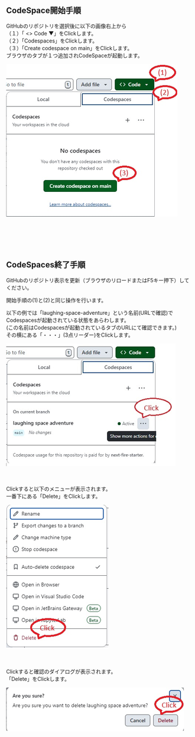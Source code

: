 

## CodeSpace開始手順

GitHubのリポジトリを選択後に以下の画像右上から  
（１）「 <> Code ▼」をClickします。   
（２）「Codespaces」をClickします。    
（３）「Create codespace on main」をClickします。  
ブラウザのタブが１つ追加されCodeSpaceが起動します。

![開始手順](./image/codespaces-start.jpg "開始手順")

<br>
<br>
<br>
<br>


## CodeSpaces終了手順

GitHubのリポジトリ表示を更新（ブラウザのリロードまたはF5キー押下）してください。  

開始手順の(1)と(2)と同じ操作を行います。  
  
以下の例では「laughing-space-adventure」という名前(URLで確認)で  
Codespacesが起動されている状態をあらわします。  
(この名前はCodespacesが起動されているタブのURLにて確認できます。)  
その横にある「・・・」(3点リーダー)をClickします。
  

![終了手順1](./image/codespaces-end1.jpg "終了手順1")
<br>
<br>
<br>

Clickすると以下のメニューが表示されます。  
一番下にある「Delete」をClickします。  

![終了手順2](./image/codespaces-end2.jpg "終了手順2")
<br>
<br>
<br>

Clickすると確認のダイアログが表示されます。  
「Delete」をClickします。  

![終了手順3](./image/codespaces-end3.jpg "終了手順3")